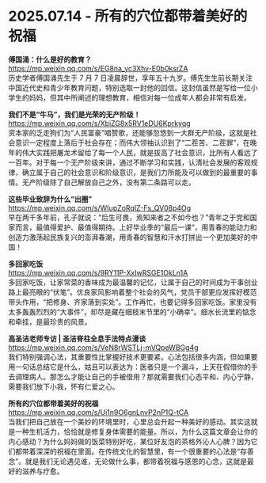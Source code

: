 2025.07.14 - 所有的穴位都带着美好的祝福  
========

**傅国涌：什么是好的教育？**  
https://mp.weixin.qq.com/s/EG8na_yc3Xhv-E0b0ksrZA  
历史学者傅国涌先生于 7 月 7 日凌晨辞世，享年五十九岁。傅先生生前长期关注中国近代史和青少年教育问题，特别选取一封他的回信。这封信虽然是写给一位小学生的妈妈，但其中所阐述的理想教育，相信对每一位成年人都会非常有启发。

**我们不是“牛马”，我们是光荣的无产阶级！**  
https://mp.weixin.qq.com/s/XbiZG8x5RV1eDU6Kprkyqg  
资本家的乏走狗们为“人民富豪”唱赞歌，还能够忽悠到一大群无产阶级，这就是社会意识一定程度上落后于社会存在；而伟大领袖认识到了“二茬苦、二茬罪”，在晚年的伟大实践把屠龙术留给了每一个人民，就是拔高了社会意识，比所有人看远了一百年。对于每一个无产阶级来讲，通过不断学习和实践，认清社会发展的客观规律，确立属于自己的社会意识和阶级意识，是我们力所能及可以做到的最重要的事情。无产阶级除了自己解放自己之外，没有第二条路可以走。

**这些毕业致辞为什么“出圈”**  
https://mp.weixin.qq.com/s/WIupZoRqIZ-Fs_QV08p4Og  
早在两千多年前，孔子就说：“后生可畏，焉知来者之不如今也？”青年之于党和国家而言，最值得爱护、最值得期待。上好毕业季的“最后一课”，用青春的能动力和创造力激荡起民族复兴的澎湃春潮，用青春的智慧和汗水打拼出一个更加美好的中国！

**多回家吃饭**  
https://mp.weixin.qq.com/s/9RY11P-XxIwRSGE1OkLn1A  
多回家吃饭，让家常菜的香味成为最温馨的记忆，让属于自己的时间成为干事创业路上最亮眼的“伏笔”。优良家风影响着整个社会的风气，党员干部更应发挥好模范带头作用，“把修身、齐家落到实处”。工作再忙，也要记得多回家吃饭。家里没有太多轰轰烈烈的“大事件”，却尽是藏在细枝末节里的“小确幸”。细水长流里的惦念和牵挂，是最珍贵的风景。

**高圣洁老师专访 | 圣洁脊柱全息手法特点漫谈**  
https://mp.weixin.qq.com/s/VeN8rWSTLj-mVQpeWBGg4g  
我们特别强调心法，其重要性比掌握好技术更要紧。心法包括很多内涵，但如果要用一句话总结它是什么，姑且可以表达为：医者只是一个漏斗，上天在假借你的手去调理病人。那怎么才能让自己的手被借用？那就需要我们心态平和、内心宁静，需要我们放下小我，怀有仁爱之心。

**所有的穴位都带着美好的祝福**  
https://mp.weixin.qq.com/s/Ui1n9O6gnLnvP2nP1Q-tCA  
当我们把自己放在一个美妙的环境里时，心里总会升起一种美好的感动。其实这就是一种生机活力，恰恰就是修复身体需要的能量。所以，为什么这篇文章会让你的内心感动？为什么妈妈做的饭菜特别好吃，某位好友泡的茶格外沁人心脾？因为它们都带着深深的祝福在里面。在传统文化的智慧里，有一个很重要的心法是“存善念”。就是我们无论遇见谁，无论做什么事，都带着祝福与感恩的心念，这就是最好的滋养与疗愈。
